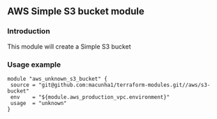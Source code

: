 ## AWS Simple S3 bucket module

### Introduction

This module will create a Simple S3 bucket

### Usage example

```hcl
module "aws_unknown_s3_bucket" {
 source = "git@github.com:macunha1/terraform-modules.git//aws/s3-bucket"
 env    = "${module.aws_production_vpc.environment}"
 usage  = "unknown"
}
```
